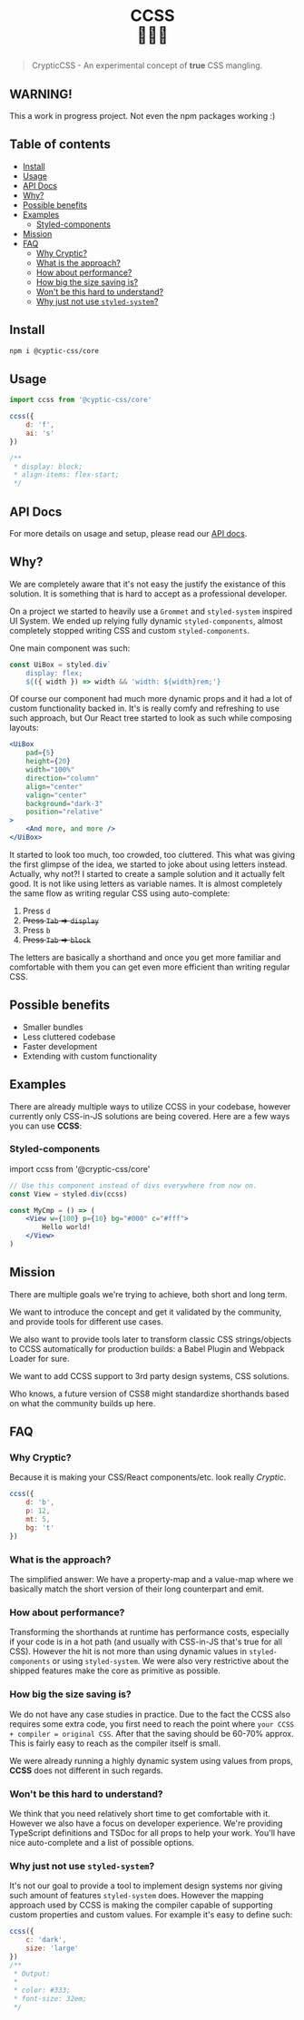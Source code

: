 <h1 align="center">
    <div><strong>CCSS</strong></div>
    <div>🔡🔁🎨</div>
    <p></p>
</h1>

> CrypticCSS - An experimental concept of **true** CSS mangling.

## WARNING!

This a work in progress project. Not even the npm packages working :)

## Table of contents

-   [Install](#install)
-   [Usage](#usage)
-   [API Docs](#api-docs)
-   [Why?](#why-)
-   [Possible benefits](#possible-benefits)
-   [Examples](#examples)
    -   [Styled-components](#styled-components)
-   [Mission](#mission)
-   [FAQ](#faq)
    -   [Why Cryptic?](#why-cryptic-)
    -   [What is the approach?](#what-is-the-approach-)
    -   [How about performance?](#how-about-performance-)
    -   [How big the size saving is?](#how-big-the-size-saving-is-)
    -   [Won't be this hard to understand?](#won-t-be-this-hard-to-understand-)
    -   [Why just not use `styled-system`?](#why-just-not-use--styled-system--)

## Install

```sh
npm i @cyptic-css/core
```

## Usage

```js
import ccss from '@cyptic-css/core'

ccss({
    d: 'f',
    ai: 's'
})

/**
 * display: block;
 * align-items: flex-start;
 */
```

## API Docs

For more details on usage and setup, please read our [API docs](./API.md).

## Why?

We are completely aware that it's not easy the justify the existance of
this solution. It is something that is hard to accept as a professional
developer.

On a project we started to heavily use a `Grommet` and `styled-system`
inspired UI System. We ended up relying fully dynamic `styled-components`,
almost completely stopped writing CSS and custom `styled-components`.

One main component was such:

```jsx
const UiBox = styled.div`
    display: flex;
    ${({ width }) => width && 'width: ${width}rem;'}
```

Of course our component had much more dynamic props and it had a lot of
custom functionality backed in. It's is really comfy and refreshing
to use such approach, but Our React tree started to look as such
while composing layouts:

```jsx
<UiBox
    pad={5}
    height={20}
    width="100%"
    direction="column"
    align="center"
    valign="center"
    background="dark-3"
    position="relative"
>
    <And more, and more />
</UiBox>
```

It started to look too much, too crowded, too cluttered. This what was
giving the first glimpse of the idea, we started to joke about using
letters instead. Actually, why not?! I started to create a sample
solution and it actually felt good. It is not like using letters as
variable names. It is almost completely the same flow as writing regular
CSS using auto-complete:

1. Press `d`
1. ~~Press `Tab` => `display`~~
1. Press `b`
1. ~~Press `Tab` => `block`~~

The letters are basically a shorthand and once you get more familiar
and comfortable with them you can get even more efficient than writing
regular CSS.

## Possible benefits

-   Smaller bundles
-   Less cluttered codebase
-   Faster development
-   Extending with custom functionality

## Examples

There are already multiple ways to utilize CCSS in your codebase,
however currently only CSS-in-JS solutions are being covered. Here are
a few ways you can use **CCSS**:

### Styled-components

import ccss from '@cryptic-css/core'

```jsx
// Use this component instead of divs everywhere from now on.
const View = styled.div(ccss)

const MyCmp = () => (
    <View w={100} p={10} bg="#000" c="#fff">
        Hello world!
    </View>
)
```

## Mission

There are multiple goals we're trying to achieve, both short and long
term.

We want to introduce the concept and get it validated by the community,
and provide tools for different use cases.

We also want to provide tools later to transform classic CSS
strings/objects to CCSS automatically for production builds: a Babel
Plugin and Webpack Loader for sure.

We want to add CCSS support to 3rd party design systems, CSS solutions.

Who knows, a future version of CSS8 might standardize shorthands based on
what the community builds up here.

## FAQ

### Why Cryptic?

Because it is making your CSS/React components/etc. look really _Cryptic_.

```js
ccss({
    d: 'b',
    p: 12,
    mt: 5,
    bg: 't'
})
```

### What is the approach?

The simplified answer: We have a property-map and a value-map where
we basically match the short version of their long counterpart and
emit.

### How about performance?

Transforming the shorthands at runtime has performance costs, especially
if your code is in a hot path (and usually with CSS-in-JS that's true
for all CSS). However the hit is not more than using dynamic values
in `styled-components` or using `styled-system`. We were also very
restrictive about the shipped features make the core as primitive as
possible.

### How big the size saving is?

We do not have any case studies in practice. Due to the fact the CCSS
also requires some extra code, you first need to reach the point where
`your CCSS + compiler = original CSS`. After that the saving should be
60-70% approx. This is fairly easy to reach as the compiler itself
is small.

We were already running a highly dynamic system using values from props,
**CCSS** does not different in such regards.

### Won't be this hard to understand?

We think that you need relatively short time to get comfortable with it.
However we also have a focus on developer experience. We're providing
TypeScript definitions and TSDoc for all props to help your work.
You'll have nice auto-complete and a list of possible options.

### Why just not use `styled-system`?

It's not our goal to provide a tool to implement design systems nor
giving such amount of features `styled-system` does. However the mapping
approach used by CCSS is making the compiler capable of supporting
custom properties and custom values. For example it's easy to define
such:

```js
ccss({
    c: 'dark',
    size: 'large'
})
/**
 * Output:
 *
 * color: #333;
 * font-size: 32em;
 */
```
